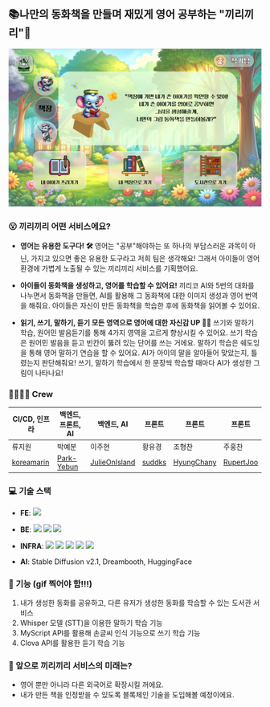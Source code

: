 ## 📚나만의 동화책을 만들며 재밌게 영어 공부하는 "끼리끼리"🐘

![끼리끼리](main.png)

### 😮 끼리끼리 어떤 서비스에요?
- **영어는 유용한 도구다! 🛠**
  영어는 "공부"해야하는 또 하나의 부담스러운 과목이 아닌, 가지고 있으면 좋은 유용한 도구라고 저희 팀은 생각해요! 그래서 아이들이 영어 환경에 가볍게 노출될 수 있는 끼리끼리 서비스를 기획했어요.

- **아이들이 동화책을 생성하고, 영어를 학습할 수 있어요!**
  끼리코 AI와 5번의 대화를 나누면서 동화책을 만들면, AI를 활용해 그 동화책에 대한 이미지 생성과 영어 번역을 해줘요. 아이들은 자신이 만든 동화책을 학습한 후에 동화책을 읽어볼 수 있어요.

- **읽기, 쓰기, 말하기, 듣기 모든 영역으로 영어에 대한 자신감 UP 🙆‍♀️**
  쓰기와 말하기 학습, 원어민 발음듣기를 통해 4가지 영역을 고르게 향상시킬 수 있어요. 쓰기 학습은 원어민 발음을 듣고 빈칸이 뚫려 있는 단어를 쓰는 거에요. 말하기 학습은 쉐도잉을 통해 영어 말하기 연습을 할 수 있어요. AI가 아이의 말을 알아들어 맞았는지, 틀렸는지 판단해줘요! 쓰기, 말하기 학습에서 한 문장씩 학습할 때마다 AI가 생성한 그림이 나타나요!


### 👩‍👩‍👧‍👧 Crew
| CI/CD, 인프라 | 백엔드, 프론트, AI | 백엔드, AI | 프론트 | 프론트 | 프론트  |
|---|---|---|---|---|---|
| 류지원 | 박예분  | 이주현 | 황유경  | 조형찬 | 주홍찬 |
| [koreamarin](https://github.com/koreamarin) | [Park-Yebun](https://github.com/Park-Yebun)  | [JulieOnIsland](https://github.com/JulieOnIsland) | [suddks](https://github.com/suddks) | [HyungChany](https://github.com/HyungChany) | [RupertJoo](https://github.com/RupertJoo) |


### 💻 기술 스택
- **FE**:
  <img src="https://img.shields.io/badge/React-61DAFB?style=for-the-badge&logo=React&logoColor=white">

- **BE**:
  <img src="https://img.shields.io/badge/SpringBoot-6DB33F?style=for-the-badge&logo=SpringBoot&logoColor=white">  <img src="https://img.shields.io/badge/fastapi-009688?style=for-the-badge&logo=fastapi&logoColor=white">  <img src="https://img.shields.io/badge/MariaDB-003545?style=for-the-badge&logo=MariaDB&logoColor=white">

- **INFRA**:
  <img src="https://img.shields.io/badge/Docker-2496ED?style=for-the-badge&logo=Docker&logoColor=white"> <img src="https://img.shields.io/badge/Jenkins-D24939?style=for-the-badge&logo=Jenkins&logoColor=white"> <img src="https://img.shields.io/badge/nginx-009639?style=for-the-badge&logo=nginx&logoColor=white">  <img src="https://img.shields.io/badge/amazons3-569A31?style=for-the-badge&logo=amazons3&logoColor=white">  <img src="https://img.shields.io/badge/amazonec2-FF9900?style=for-the-badge&logo=amazonec2&logoColor=white">

- **AI**: Stable Diffusion v2.1, Dreambooth, HuggingFace



### 🚀 기능 (gif 찍어야 함!!!)
1. 내가 생성한 동화를 공유하고, 다른 유저가 생성한 동화를 학습할 수 있는 도서관 서비스
2. Whisper 모델 (STT)을 이용한 말하기 학습 기능
3. MyScript API를 활용해 손글씨 인식 기능으로 쓰기 학습 기능
4. Clova API를 활용한 듣기 학습 기능


### 🐘 앞으로 끼리끼리 서비스의 미래는?
- 영어 뿐만 아니라 다른 외국어로 확장시킬 꺼에요.
- 내가 만든 책을 인정받을 수 있도록 블록체인 기술을 도입해볼 예정이에요.
